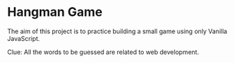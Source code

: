 # Hangman Game

The aim of this project is to practice building a small game using only Vanilla JavaScript.

Clue: All the words to be guessed are related to web development.
